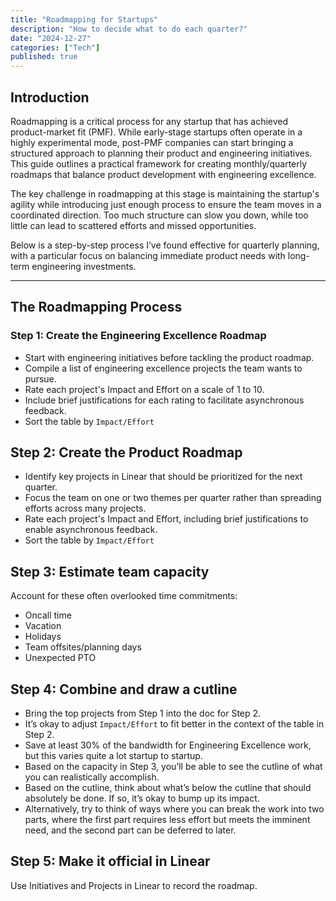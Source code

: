 ```yaml
---
title: "Roadmapping for Startups"
description: "How to decide what to do each quarter?"
date: "2024-12-27"
categories: ["Tech"]
published: true
---
```


## Introduction

Roadmapping is a critical process for any startup that has achieved product-market fit (PMF). While early-stage startups often operate in a highly experimental mode, post-PMF companies can start bringing a structured approach to planning their product and engineering initiatives. This guide outlines a practical framework for creating monthly/quarterly roadmaps that balance product development with engineering excellence.

The key challenge in roadmapping at this stage is maintaining the startup's agility while introducing just enough process to ensure the team moves in a coordinated direction. Too much structure can slow you down, while too little can lead to scattered efforts and missed opportunities.

Below is a step-by-step process I’ve found effective for quarterly planning, with a particular focus on balancing immediate product needs with long-term engineering investments.

---

## The Roadmapping Process

### Step 1: Create the Engineering Excellence Roadmap

- Start with engineering initiatives before tackling the product roadmap.
- Compile a list of engineering excellence projects the team wants to pursue.
- Rate each project's Impact and Effort on a scale of 1 to 10.
- Include brief justifications for each rating to facilitate asynchronous feedback.
- Sort the table by `Impact/Effort`

## Step 2: Create the Product Roadmap

- Identify key projects in Linear that should be prioritized for the next quarter.
- Focus the team on one or two themes per quarter rather than spreading efforts across many projects.
- Rate each project's Impact and Effort, including brief justifications to enable asynchronous feedback.
- Sort the table by `Impact/Effort`

## Step 3: Estimate team capacity

Account for these often overlooked time commitments:

- Oncall time
- Vacation
- Holidays
- Team offsites/planning days
- Unexpected PTO

## Step 4: Combine and draw a cutline

- Bring the top projects from Step 1 into the doc for Step 2.
- It’s okay to adjust `Impact/Effort` to fit better in the context of the table in Step 2.
- Save at least 30% of the bandwidth for Engineering Excellence work, but this varies quite a lot startup to startup.
- Based on the capacity in Step 3, you’ll be able to see the cutline of what you can realistically accomplish.
- Based on the cutline, think about what’s below the cutline that should absolutely be done. If so, it’s okay to bump up its impact.
- Alternatively, try to think of ways where you can break the work into two parts, where the first part requires less effort but meets the imminent need, and the second part can be deferred to later.

## Step 5: Make it official in Linear

Use Initiatives and Projects in Linear to record the roadmap.
